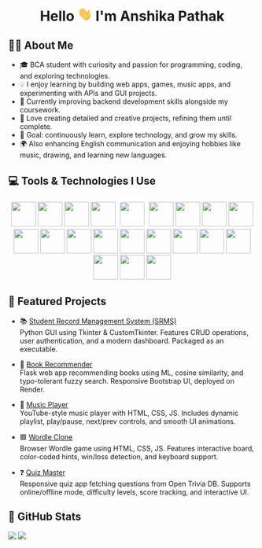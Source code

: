 <h1 align="center">
  Hello <img src="https://raw.githubusercontent.com/ABSphreak/ABSphreak/master/gifs/Hi.gif" width="30px"> I'm Anshika Pathak
</h1>

## 👩‍💻 About Me

- 🎓 BCA student with curiosity and passion for programming, coding, and exploring technologies.  
- 💡 I enjoy learning by building web apps, games, music apps, and experimenting with APIs and GUI projects.  
- 🌱 Currently improving backend development skills alongside my coursework.  
- 🎨 Love creating detailed and creative projects, refining them until complete.  
- 🚀 Goal: continuously learn, explore technology, and grow my skills.  
- 🌍 Also enhancing English communication and enjoying hobbies like music, drawing, and learning new languages.

## 💻 Tools & Technologies I Use 

<p align="center">
  <!-- Programming & Development -->
  <img src="https://cdn.jsdelivr.net/gh/devicons/devicon/icons/html5/html5-original.svg" width="50" height="50"/>
  <img src="https://cdn.jsdelivr.net/gh/devicons/devicon/icons/css3/css3-original.svg" width="50" height="50"/>
  <img src="https://cdn.jsdelivr.net/gh/devicons/devicon/icons/javascript/javascript-original.svg" width="50" height="50"/>
  <img src="https://cdn.jsdelivr.net/gh/devicons/devicon/icons/react/react-original.svg" width="50" height="50"/>
  <img src="https://cdn.jsdelivr.net/npm/simple-icons@v9/icons/tailwindcss.svg" width="50" height="50" style="background:white; padding:5px; border-radius:8px;"/>  
  <img src="https://cdn.jsdelivr.net/gh/devicons/devicon/icons/bootstrap/bootstrap-original.svg" width="50" height="50"/>
  <img src="https://cdn.jsdelivr.net/gh/devicons/devicon/icons/python/python-original.svg" width="50" height="50"/>
  <img src="https://cdn.jsdelivr.net/gh/devicons/devicon/icons/c/c-original.svg" width="50" height="50"/>
  <img src="https://cdn.jsdelivr.net/gh/devicons/devicon/icons/cplusplus/cplusplus-original.svg" width="50" height="50"/>
  <img src="https://cdn.jsdelivr.net/gh/devicons/devicon/icons/java/java-original.svg" width="50" height="50"/>
  
  <!-- Databases -->
  <img src="https://cdn.jsdelivr.net/gh/devicons/devicon/icons/sqlite/sqlite-original.svg" width="50" height="50"/>
  
  <!-- Version Control -->
  <img src="https://cdn.jsdelivr.net/gh/devicons/devicon/icons/git/git-original.svg" width="50" height="50"/>  
  
  <!-- Tools & Platforms -->
  <img src="https://cdn.jsdelivr.net/gh/devicons/devicon/icons/vscode/vscode-original.svg" width="50" height="50"/>
  <img src="https://cdn.jsdelivr.net/gh/devicons/devicon/icons/netlify/netlify-original.svg" width="50" height="50"/>
  <img src="https://cdn.jsdelivr.net/gh/devicons/devicon/icons/vercel/vercel-original.svg" width="50" height="50"/>
  <img src="https://cdn.jsdelivr.net/gh/devicons/devicon/icons/jupyter/jupyter-original.svg" width="50" height="50"/>
  <img src="https://cdn.jsdelivr.net/gh/devicons/devicon/icons/windows8/windows8-original.svg" width="50" height="50"/>
  
  <!-- Python Libraries -->
  <img src="https://cdn.jsdelivr.net/gh/devicons/devicon/icons/numpy/numpy-original.svg" width="50" height="50"/>
  <img src="https://cdn.jsdelivr.net/gh/devicons/devicon/icons/pandas/pandas-original.svg" width="50" height="50"/>
  <img src="https://cdn.jsdelivr.net/gh/devicons/devicon/icons/matplotlib/matplotlib-original.svg" width="50" height="50"/>
  <img src="https://seaborn.pydata.org/_images/logo-mark-lightbg.svg" width="50" height="50"/>
</p>

## 🚀 Featured Projects

- 📚 [Student Record Management System (SRMS)](https://github.com/anshika-pathak005/student-record-management-system)  
  Python GUI using Tkinter & CustomTkinter. Features CRUD operations, user authentication, and a modern dashboard. Packaged as an executable.  

- 📖 [Book Recommender](https://github.com/anshika-pathak005/book-recommender)  
  Flask web app recommending books using ML, cosine similarity, and typo-tolerant fuzzy search. Responsive Bootstrap UI, deployed on Render.  

- 🎵 [Music Player](https://github.com/anshika-pathak005/youtube-style-music-player)  
  YouTube-style music player with HTML, CSS, JS. Includes dynamic playlist, play/pause, next/prev controls, and smooth UI animations.  

- 🟩 [Wordle Clone](https://github.com/anshika-pathak005/wordle-clone)  
  Browser Wordle game using HTML, CSS, JS. Features interactive board, color-coded hints, win/loss detection, and keyboard support.  

- ❓ [Quiz Master](https://github.com/anshika-pathak005/quiz-master)  
  Responsive quiz app fetching questions from Open Trivia DB. Supports online/offline mode, difficulty levels, score tracking, and interactive UI.

 ## 🚀 GitHub Stats

<!-- Top Row: Stats + Top Languages side by side -->
<p float="left">
  <img src="https://github-readme-stats.vercel.app/api/top-langs/?username=anshika-pathak005&layout=compact&theme=radical" width="30%" />
  
 <img src="https://github-readme-streak-stats.herokuapp.com/?user=anshika-pathak005&theme=radical" width="50%" />

</p>

<!--
## 🔗 Connect with me  
<p>
  <a href="mailto:anshikapathak005@gmail.com">
    <img src="https://cdn.jsdelivr.net/gh/devicons/devicon/icons/google/google-original.svg" width="40" height="40" alt="Email"/>
  </a>
  <a href="https://github.com/anshika-pathak005" target="_blank">
    <img src="https://cdn.jsdelivr.net/gh/devicons/devicon/icons/github/github-original.svg" width="40" height="40" alt="GitHub"/>
  </a>
  <a href="https://www.linkedin.com/in/anshika-pathak005/" target="_blank">
    <img src="https://cdn.jsdelivr.net/gh/devicons/devicon/icons/linkedin/linkedin-original.svg" width="40" height="40" alt="LinkedIn"/>
  </a>
</p>
 -->

